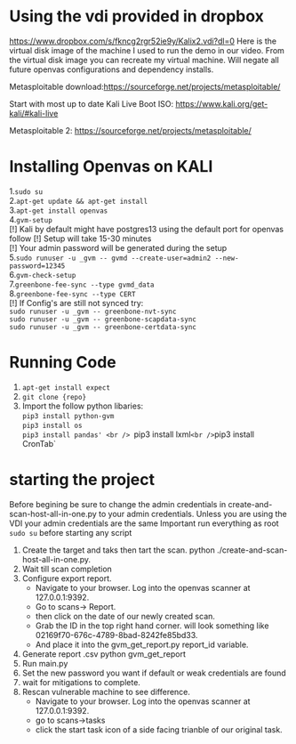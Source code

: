 
# Using the vdi provided in dropbox
https://www.dropbox.com/s/fkncg2rgr52ie9y/Kalix2.vdi?dl=0 Here is the virtual disk image of the machine I used to run the demo in our video. From the virtual disk image you can recreate my virtual machine. Will negate all future openvas configurations and dependency installs.

Metasploitable download:https://sourceforge.net/projects/metasploitable/



Start with most up to date Kali Live Boot ISO: https://www.kali.org/get-kali/#kali-live

Metasploitable 2: https://sourceforge.net/projects/metasploitable/

# Installing Openvas on KALI
1.`sudo su` <br />
2.`apt-get update && apt-get install`<br />
3.`apt-get install openvas`<br />
4.`gvm-setup`<br />
    [!] Kali by default might have postgres13 using the default port for openvas follow
    [!] Setup will take 15-30 minutes<br />
    [!] Your admin password will be generated during the setup <br />
5.`sudo runuser -u _gvm -- gvmd --create-user=admin2 --new-password=12345`<br />
6.`gvm-check-setup`<br />
7.`greenbone-fee-sync --type gvmd_data`<br />
8.`greenbone-fee-sync --type CERT`<br />
[!] If Config's are still not synced try: <br />
    `sudo runuser -u _gvm -- greenbone-nvt-sync`<br />
    `sudo runuser -u _gvm -- greenbone-scapdata-sync`<br />
    `sudo runuser -u _gvm -- greenbone-certdata-sync`<br />
    


# Running Code
1. `apt-get install expect`
2. `git clone {repo}` <br />
3. Import the follow python libaries: <br />
    `pip3 install python-gvm` <br />
    `pip3 install os` <br />
    `pip3 install pandas' <br />
    `pip3 install lxml` <br />
    `pip3 install CronTab` <br />



# starting the project
Before begining be sure to change the admin credentials in create-and-scan-host-all-in-one.py to your admin credentials. Unless you are using the VDI your admin credentials are the same
Important run everything as root `sudo su` before starting any script

1. Create the target and taks then tart the scan.
    python ./create-and-scan-host-all-in-one.py.
2. Wait till scan completion
3. Configure export report.
    - Navigate to your browser. Log into the openvas scanner at 127.0.0.1:9392.
    - Go to scans-> Report.
    - then click on the date of our newly created scan.
    - Grab the ID in the top right hand corner. will look something like 02169f70-676c-4789-8bad-8242fe85bd33.
    - And place it into the gvm_get_report.py report_id variable.
4. Generate report .csv
    python gvm_get_report
5. Run main.py
6. Set the new password you want if default or weak credentials are found
7. wait for mitigations to complete.
8. Rescan vulnerable machine to see difference.
    - Navigate to your browser. Log into the openvas scanner at 127.0.0.1:9392.
    - go to scans->tasks
    - click the start task icon of a side facing trianble of our original task.   
